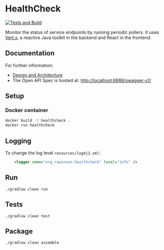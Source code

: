 # HealthCheck

[![Tests and Build](https://github.com/rwngallego/healthcheck/actions/workflows/tests.yml/badge.svg)](https://github.com/rwngallego/healthcheck/actions/workflows/tests.yml)

Monitor the status of service endpoints by running periodic pollers.
It uses [Vert.x](https://vertx.io/), a reactive Java toolkit in the
backend and React in the frontend.

## Documentation

For further information:
- [Design and Architecture](docs/design.md)
- The Open API Spec is hosted at: [http://localhost:8888/swagger-v1/](http://localhost:8888/swagger-v1/)

## Setup

### Docker container

```bash
docker build -t healthcheck .
docker run healthcheck
```

## Logging

To change the log level `resources/log4j2.xml`:

```xml
    <logger name="org.rowinson.healthcheck" level="info" />
```

## Run
```
./gradlew clean run
```

## Tests
```
./gradlew clean test
```

## Package
```
./gradlew clean assemble
```

